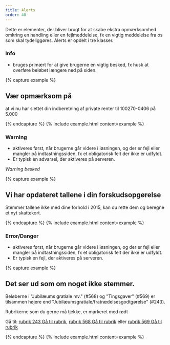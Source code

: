 ```yaml
---
title: Alerts
order: 40
---
```


Dette er elementer, der bliver brugt for at skabe ekstra opmærksomhed omkring en handling eller
en fejlmeddelelse,
fx en vigtig meddelelse fra os som skal tydeliggøres. Alerts er opdelt i tre klasser.

### Info

- bruges primært for at give brugerne en vigtig besked, fx husk at overføre beløbet længere
  ned på siden.

{% capture example %}

<div class="alert alert-info" role="alert">
    <h2>Vær opmærksom på</h2>
    <p> at vi nu har slettet din indberetning af private renter til 100270-0406 på
        <span class="skts-postfix-kr skts-postfix-text">5.000</span>
    </p>
</div>

{% endcapture %}
{% include example.html content=example %}

### Warning

- aktiveres først, når brugerne går videre i løsningen, og der er fejl eller mangler på
  indtastningssiden, fx et obligatorisk felt der ikke er udfyldt.
- Er typisk en advarsel, der aktiveres på serveren.

_Warning besked_

{% capture example %}

<div class="alert alert-warning" role="alert">
    <h2>Vi har opdateret tallene i din forskudsopgørelse</h2>
    <p>
        Stemmer tallene ikke med dine forhold i 2015, kan du rette dem og beregne et nyt
        skattekort.
    </p>
</div>

{% endcapture %}
{% include example.html content=example %}

### Error/Danger

- aktiveres først, når brugerne går videre i løsningen, og der er fejl eller mangler på
  indtastningssiden, fx et obligatorisk felt der ikke er udfyldt.
- Er typisk en fejl, der aktiveres på serveren.

{% capture example %}

<div class="alert alert-danger" role="alert">
    <h2>Det ser ud som om noget ikke stemmer.</h2>
    <p>
        Beløberne i "Jubilæums gratiale mv." (#568) og "Tingsgaver" (#569) er tilsammen højere
        end "Jubilæumsgratiale/fratrædelsesgodtgørelse"
        (#243).
    </p>
    <p>
        Rubrikerne som du gerne må tjekke, er markeret med rødt</p>
    <p>
        Gå til: <a href="#">rubrik 243<span class="sr-only"> Gå til rubrik</span></a>,
        <a href="#">rubrik 568<span class="sr-only"> Gå til rubrik</span></a> eller
        <a href="#">rubrik 569<span class="sr-only"> Gå til rubrik</span></a>
    </p>
</div>

{% endcapture %}
{% include example.html content=example %}
